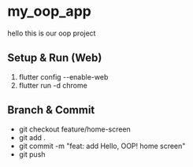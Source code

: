 # my_oop_app
hello this is our oop project
## Setup & Run (Web)
1. flutter config --enable-web
2. flutter run -d chrome
## Branch & Commit
- git checkout feature/home-screen
- git add .
- git commit -m "feat: add Hello, OOP! home screen"
- git push

